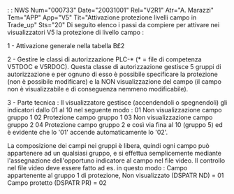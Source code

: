  :  : NWS Num="000733" Date="20031001" Rel="V2R1" Atr="A. Marazzi" Tem="APP" App="V5" Tit="Attivazione protezione livelli campo in Trade_up" Sts="20"
Di seguito elenco i passi da compiere per attivare nei visualizzatori V5 la protezione di livello campo : 

1 - Attivazione generale nella tabella B£2

2 - Gestire le classi di autorizzazione PLC-\* (\* = file di competenza V5TDOC e V5RDOC). Questa
classe di autorizzazione gestisce 5 gruppi di autorizzazione e per ognuno di esso è possibile specificare la protezione (non è possibile modificare) e la NON visualizzazione del campo (il campo
non è visualizzabile e di conseguenza nemmeno modificabile).

3 - Parte tecnica :  Il visualizzatore gestisce (accendendoli o spegnendoli) gli indicatori dallo 01
al 10 nel seguente modo : 
01 Non visualizzazione campo gruppo 1
02 Protezione campo gruppo 1
03 Non visualizzazione campo gruppo 2
04 Protezione campo gruppo 2
e così via fina al 10 (gruppo 5) ed è evidente che lo '01' accende automaticamente lo '02'.

La composizione dei campi nei gruppi è libera, quindi ogni campo può appartenere ad un qualsiasi gruppo, e si effettua semplicemente mediante l'assegnazione dell'opportuno indicatore al campo nel
file video.
Il controllo nel file video deve essere fatto ad es. in questo modo :  Campo appartenente al gruppo 1
di protezione,    Non visualizzato (DSPATR ND) = 01    Campo protetto (DSPATR PR) = 02 